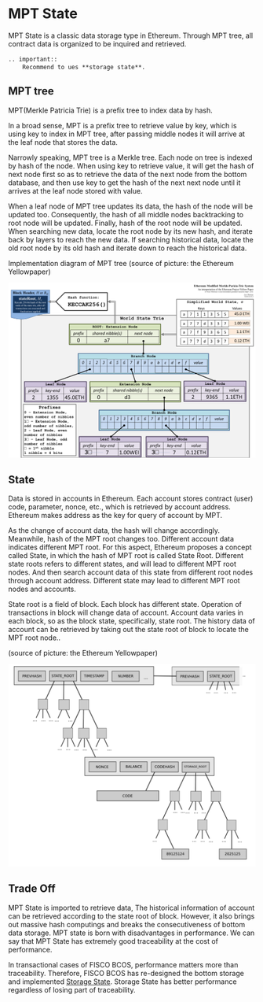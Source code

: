 # MPT State

MPT State is a classic data storage type in Ethereum. Through MPT tree, all contract data is organized to be inquired and retrieved.

```eval_rst
.. important::
    Recommend to ues **storage state**.
```

## MPT tree

MPT(Merkle Patricia Trie) is a prefix tree to index data by hash.

In a broad sense, MPT is a prefix tree to retrieve value by key, which is using key to index in MPT tree, after passing middle nodes it will arrive at the leaf node that stores the data.

Narrowly speaking, MPT tree is a Merkle tree. Each node on tree is indexed by hash of the node. When using key to retrieve value, it will get the hash of next node first so as to retrieve the data of the next node from the bottom database, and then use key to get the hash of the next next node until it arrives at the leaf node stored with value.

When a leaf node of MPT tree updates its data, the hash of the node will be updated too. Consequently, the hash of all middle nodes backtracking to root node will be updated. Finally, hash of the root node will be updated. When searching new data, locate the root node by its new hash, and iterate back by layers to reach the new data. If searching historical data, locate the old root node by its old hash and iterate down to reach the historical data.

Implementation diagram of MPT tree (source of picture: the Ethereum Yellowpaper)

![](../../../images/storage/mpt.png)

## State

Data is stored in accounts in Ethereum. Each account stores contract (user) code, parameter, nonce, etc., which is retrieved by account address. Ethereum makes address as the key for query of account by MPT.

As the change of account data, the hash will change accordingly. Meanwhile, hash of the MPT root changes too. Different account data indicates different MPT root. For this aspect, Ethereum proposes a concept called State, in which the hash of MPT root is called State Root. Different state roots refers to different states, and will lead to different MPT root nodes. And then search account data of this state from different root nodes through account address. Different state may lead to different MPT root nodes and accounts.

State root is a field of block. Each block has different state. Operation of transactions in block will change data of account. Account data varies in each block, so as the block state, specifically, state root. The history data of account can be retrieved by taking out the state root of block to locate the MPT root node..

(source of picture: the Ethereum Yellowpaper)

![](../../../images/storage/mpt_state.png)

## Trade Off

MPT State is imported to retrieve data, The historical information of account can be retrieved according to the state root of block. However, it also brings out massive hash computings and breaks the consecutiveness of bottom data storage. MPT state is born with disadvantages in performance. We can say that MPT State has extremely good traceability at the cost of performance.

In transactional cases of FISCO BCOS, performance matters more than traceability. Therefore, FISCO BCOS has re-designed the bottom storage and implemented [Storage State](storage.md). Storage State has better performance regardless of losing part of traceability.
